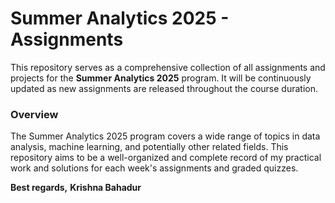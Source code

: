 # Summer Analytics 2025 - Assignments

This repository serves as a comprehensive collection of all assignments and projects for the **Summer Analytics 2025** program. It will be continuously updated as new assignments are released throughout the course duration.

### Overview

The Summer Analytics 2025 program covers a wide range of topics in data analysis, machine learning, and potentially other related fields. This repository aims to be a well-organized and complete record of my practical work and solutions for each week's assignments and graded quizzes.

**Best regards,**
**Krishna Bahadur**
